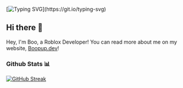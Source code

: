 [![Typing SVG](https://readme-typing-svg.demolab.com?font=Roboto&weight=900&size=40&duration=4999&pause=1000&color=F7F7F7&center=true&vCenter=true&random=false&width=800&height=150&lines=%F0%9F%91%8B+Hey%2C+I'm+Boo!;+%F0%9F%94%A8+I'm+a+Developer+on+the+Roblox+Platform;%F0%9F%8C%90+Check+my+website+out+%40+Boopup.dev;%F0%9F%A4%94+Did+you+know+I+have+a+pet+chinchilla%3F;%F0%9F%94%A2++I've+contributed+to+150k+visits+on+Roblox;%F0%9F%92%AA+My+longest+Github+streak+is+7+days;%F0%9F%91%8B+Thanks+for+coming+by!)](https://git.io/typing-svg)
## Hi there 👋
Hey, I'm Boo, a Roblox Developer! You can read more about me on my website, [Boopup.dev](https://boopup.dev)!

### Github Stats 📊

[![GitHub Streak](https://streak-stats.demolab.com?user=boopup&border_radius=25&date_format=M%20j%5B%2C%20Y%5D)](https://git.io/streak-stats)
